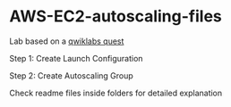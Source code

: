 # AWS-EC2-autoscaling-files

Lab based on a [qwiklabs quest](https://www.qwiklabs.com/focuses/10450?catalog_rank=%7B%22rank%22%3A1%2C%22num_filters%22%3A0%2C%22has_search%22%3Atrue%7D&parent=catalog&search_id=6312191)

Step 1: Create Launch Configuration

Step 2: Create Autoscaling Group

Check readme files inside folders for detailed explanation
